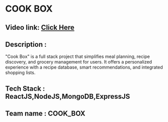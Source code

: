 # COOK BOX
 ## Video link: [Click Here](https://drive.google.com/drive/folders/1zJkouicebyLt6DAAAOYvqolo7Z3ItKE5?usp=drive_link)
 
## Description :

"Cook Box" is a full stack project that simplifies meal planning, recipe discovery, and grocery management for users.
It offers a personalized experience with a recipe database, smart recommendations, and integrated shopping lists.

## Tech Stack : ReactJS,NodeJS,MongoDB,ExpressJS

## Team name : COOK_BOX
